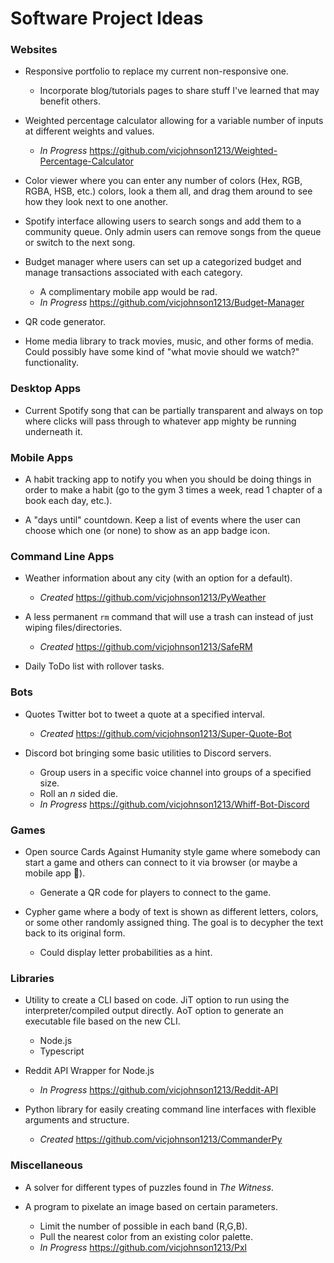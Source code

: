# Software Project Ideas

### Websites

- Responsive portfolio to replace my current non-responsive one.
    - Incorporate blog/tutorials pages to share stuff I've learned that may benefit others.

- Weighted percentage calculator allowing for a variable number of inputs at different weights and values.
    - *In Progress* https://github.com/vicjohnson1213/Weighted-Percentage-Calculator

- Color viewer where you can enter any number of colors (Hex, RGB, RGBA, HSB, etc.) colors, look a them all, and drag them around to see how they look next to one another.

- Spotify interface allowing users to search songs and add them to a community queue. Only admin users can remove songs from the queue or switch to the next song.

- Budget manager where users can set up a categorized budget and manage transactions associated with each category.
    - A complimentary mobile app would be rad.
    - *In Progress* https://github.com/vicjohnson1213/Budget-Manager

- QR code generator.

- Home media library to track movies, music, and other forms of media. Could possibly have some kind of "what movie should we watch?" functionality.

### Desktop Apps

- Current Spotify song that can be partially transparent and always on top where clicks will pass through to whatever app mighty be running underneath it.

### Mobile Apps

- A habit tracking app to notify you when you should be doing things in order to make a habit (go to the gym 3 times a week, read 1 chapter of a book each day, etc.).

- A "days until" countdown. Keep a list of events where the user can choose which one (or none) to show as an app badge icon.

### Command Line Apps

- Weather information about any city (with an option for a default).
    - *Created* https://github.com/vicjohnson1213/PyWeather

- A less permanent `rm` command that will use a trash can instead of just wiping files/directories.
    - *Created* https://github.com/vicjohnson1213/SafeRM

- Daily ToDo list with rollover tasks.

### Bots

- Quotes Twitter bot to tweet a quote at a specified interval.
    - *Created* https://github.com/vicjohnson1213/Super-Quote-Bot

- Discord bot bringing some basic utilities to Discord servers.
    - Group users in a specific voice channel into groups of a specified size.
    - Roll an *n* sided die.
    - *In Progress* https://github.com/vicjohnson1213/Whiff-Bot-Discord

### Games

- Open source Cards Against Humanity style game where somebody can start a game and others can connect to it via browser (or maybe a mobile app 🤔).
    - Generate a QR code for players to connect to the game.
    
- Cypher game where a body of text is shown as different letters, colors, or some other randomly assigned thing. The goal is to decypher the text back to its original form.
    - Could display letter probabilities as a hint.

### Libraries

- Utility to create a CLI based on code. JiT option to run using the interpreter/compiled output directly. AoT option to generate an executable file based on the new CLI.
    - Node.js
    - Typescript

- Reddit API Wrapper for Node.js
    - *In Progress* https://github.com/vicjohnson1213/Reddit-API

- Python library for easily creating command line interfaces with flexible arguments and structure.
    - *Created* https://github.com/vicjohnson1213/CommanderPy

### Miscellaneous

- A solver for different types of puzzles found in *The Witness*.

- A program to pixelate an image based on certain parameters.
    - Limit the number of possible in each band (R,G,B).
    - Pull the nearest color from an existing color palette.
    - *In Progress* https://github.com/vicjohnson1213/Pxl

